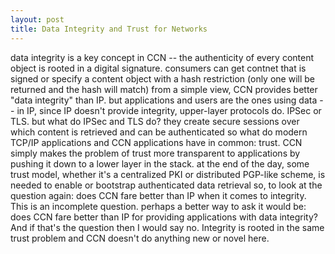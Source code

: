 ```yaml
---
layout: post
title: Data Integrity and Trust for Networks
---
```


data integrity is a key concept in CCN -- the authenticity of every content object is rooted in a digital signature. 
consumers can get contnet that is signed or specify a content object with a hash restriction (only one will be returned and the hash will match)
from a simple view, CCN provides better "data integrity" than IP. 
but applications and users are the ones using data -- in IP, since IP doesn't provide integrity, upper-layer protocols do. IPSec or TLS.
but what do IPSec and TLS do? they create secure sessions over which content is retrieved and can be authenticated
so what do modern TCP/IP applications and CCN applications have in common: trust.
CCN simply makes the problem of trust more transparent to applications by pushing it down to a lower layer in the stack. 
at the end of the day, some trust model, whether it's a centralized PKI or distributed PGP-like scheme, is needed to enable or bootstrap authenticated data retrieval 
so, to look at the question again: does CCN fare better than IP when it comes to integrity. This is an incomplete question. perhaps a 
  better way to ask it would be: does CCN fare better than IP for providing applications with data integrity? And if that's the question
  then I would say no. Integrity is rooted in the same trust problem and CCN doesn't do anything new or novel here. 




